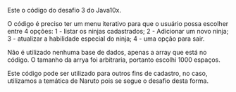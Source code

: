 Este o código do desafio 3 do Java10x.

O código é preciso ter um menu iterativo para que o usuário possa escolher entre 4 opções: 1 - listar os ninjas cadastrados; 2 - Adicionar um novo ninja; 3 - atualizar a habilidade especial do ninja; 4 - uma opção para sair.

Não é utilizado nenhuma base de dados, apenas a array que está no código. O tamanho da arrya foi arbitraria, portanto escolhi 1000 espaços.

Este código pode ser utilizado para outros fins de cadastro, no caso, utilizamos a temática de Naruto pois se segue o desafio desta forma.
